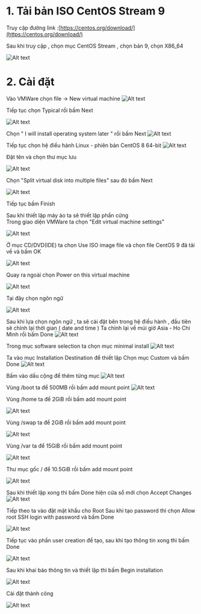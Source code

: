 # 1. Tải bản ISO CentOS Stream 9 
Truy cập đường link :[https://centos.org/download/](https://centos.org/download/)

Sau khi truy cập , chọn mục CentOS Stream , chọn bản 9, chọn X86_64

![Alt text](../imgs/1.png)

# 2. Cài đặt 

Vào VMWare chọn file -> New virtual machine
![Alt text](../imgs/2.png)

Tiếp tục chọn Typical rồi bấm Next  

![Alt text](../imgs/3.png)

Chọn " I will install operating system later " rồi bấm Next
![Alt text](../imgs/4.png)

Tiếp tục chọn hệ điều hành Linux - phiên bản CentOS 8 64-bit
![Alt text](../imgs/5.png)

Đặt tên và chọn thư mục lưu

![Alt text](../imgs/6.png)

Chọn "Split virtual disk into multiple files" sau đó bấm Next

![Alt text](../imgs/7.png)

Tiếp tục bấm Finish

Sau khi thiết lập máy ảo ta sẽ thiết lập phần cứng  
Trong giao diện VMWare ta chọn "Edit virtual machine settings"

![Alt text](../imgs/8.png)

Ở mục CD/DVD(IDE) ta chọn Use ISO image file và chọn file CentOS 9 đã tải về và bấm OK

![Alt text](../imgs/9.png)

Quay ra ngoài chọn Power on this virtual machine

![Alt text](../imgs/10.png)

Tại đây chọn ngôn ngữ 

![Alt text](../imgs/11.png)

Sau khi lựa chọn ngôn ngữ , ta sẽ cài đặt bên trong hệ điều hành , đầu tiên sẽ chỉnh lại thời gian ( date and time )
Ta chỉnh lại về múi giờ Asia - Ho Chi Minh rồi bấm Done
![Alt text](../imgs/12.png)

Trong mục software selection ta chọn mục minimal install
![Alt text](../imgs/13.png)

Ta vào mục Installation Destination để thiết lập 
Chọn mục Custom và bấm Done
![Alt text](../imgs/14.png)

Bấm vào dấu cộng để thêm từng mục 
![Alt text](../imgs/15.png)

Vùng /boot ta để 500MB rồi bấm add mount point
![Alt text](../imgs/16.png)

Vùng /home ta để 2GiB rồi bấm add mount point

![Alt text](../imgs/17.png)

Vùng /swap ta để 2GiB rồi bấm add mount point

![Alt text](../imgs/18.png)

Vùng /var ta để 15GiB rồi bấm add mount point

![Alt text](../imgs/19.png)

Thư mục gốc / để 10.5GiB rồi bấm add mount point

![Alt text](../imgs/20.png)

Sau khi thiết lập xong thì bấm Done hiện cửa sổ mới chọn Accept Changes
![Alt text](../imgs/21.png)

Tiếp theo ta vào đặt mật khẩu cho Root
Sau khi tạo password thì chọn Allow root SSH login with password và bấm Done

![Alt text](../imgs/22.png)

Tiếp tục vào phần user creation để tạo, sau khi tạo thông tin xong thì bấm Done

![Alt text](../imgs/23.png)

Sau khi khai báo thông tin và thiết lập thì bấm Begin installation 

![Alt text](../imgs/24.png)

Cài đặt thành công 


![Alt text](../imgs/25.png)